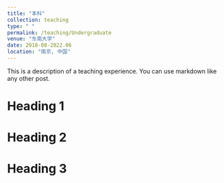 ```yaml
---
title: "本科"
collection: teaching
type: " "
permalink: /teaching/Undergraduate
venue: "东南大学"
date: 2018-08-2022.06
location: "南京, 中国"
---
```


This is a description of a teaching experience. You can use markdown like any other post.

Heading 1
======

Heading 2
======

Heading 3
======
